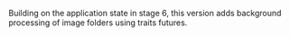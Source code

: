 Building on the application state in stage 6, this version adds background processing
of image folders using traits futures.